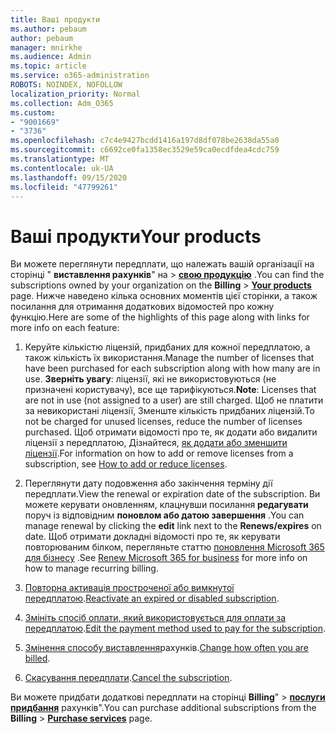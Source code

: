 ```yaml
---
title: Ваші продукти
ms.author: pebaum
author: pebaum
manager: mnirkhe
ms.audience: Admin
ms.topic: article
ms.service: o365-administration
ROBOTS: NOINDEX, NOFOLLOW
localization_priority: Normal
ms.collection: Adm_O365
ms.custom:
- "9001669"
- "3736"
ms.openlocfilehash: c7c4e9427bcdd1416a197d8df078be2638da55a0
ms.sourcegitcommit: c6692ce0fa1358ec3529e59ca0ecdfdea4cdc759
ms.translationtype: MT
ms.contentlocale: uk-UA
ms.lasthandoff: 09/15/2020
ms.locfileid: "47799261"
---
```

# <a name="your-products"></a><span data-ttu-id="5a567-102">Ваші продукти</span><span class="sxs-lookup"><span data-stu-id="5a567-102">Your products</span></span>

<span data-ttu-id="5a567-103">Ви можете переглянути передплати, що належать вашій організації на сторінці " **виставлення рахунків**" на  >  **[свою продукцію](https://go.microsoft.com/fwlink/p/?linkid=842054)** .</span><span class="sxs-lookup"><span data-stu-id="5a567-103">You can find the subscriptions owned by your organization on the **Billing** > **[Your products](https://go.microsoft.com/fwlink/p/?linkid=842054)** page.</span></span> <span data-ttu-id="5a567-104">Нижче наведено кілька основних моментів цієї сторінки, а також посилання для отримання додаткових відомостей про кожну функцію.</span><span class="sxs-lookup"><span data-stu-id="5a567-104">Here are some of the highlights of this page along with links for more info on each feature:</span></span>

1. <span data-ttu-id="5a567-105">Керуйте кількістю ліцензій, придбаних для кожної передплатою, а також кількість їх використання.</span><span class="sxs-lookup"><span data-stu-id="5a567-105">Manage the number of licenses that have been purchased for each subscription along with how many are in use.</span></span>  <span data-ttu-id="5a567-106">**Зверніть увагу**: ліцензії, які не використовуються (не призначені користувачу), все ще тарифікуються.</span><span class="sxs-lookup"><span data-stu-id="5a567-106">**Note**: Licenses that are not in use (not assigned to a user) are still charged.</span></span>  <span data-ttu-id="5a567-107">Щоб не платити за невикористані ліцензії, Зменште кількість придбаних ліцензій.</span><span class="sxs-lookup"><span data-stu-id="5a567-107">To not be charged for unused licenses, reduce the number of licenses purchased.</span></span> <span data-ttu-id="5a567-108">Щоб отримати відомості про те, як додати або видалити ліцензії з передплатою, Дізнайтеся, [як додати або зменшити ліцензії](https://docs.microsoft.com/alchemyinsights/how-to-add-or-reduce-licenses).</span><span class="sxs-lookup"><span data-stu-id="5a567-108">For information on how to add or remove licenses from a subscription, see [How to add or reduce licenses](https://docs.microsoft.com/alchemyinsights/how-to-add-or-reduce-licenses).</span></span>

2. <span data-ttu-id="5a567-109">Переглянути дату подовження або закінчення терміну дії передплати.</span><span class="sxs-lookup"><span data-stu-id="5a567-109">View the renewal or expiration date of the subscription.</span></span>  <span data-ttu-id="5a567-110">Ви можете керувати оновленням, клацнувши посилання **редагувати** поруч із відповідним **поновлом або датою завершення** .</span><span class="sxs-lookup"><span data-stu-id="5a567-110">You can manage renewal by clicking the **edit** link next to the **Renews/expires** on date.</span></span>  <span data-ttu-id="5a567-111">Щоб отримати докладні відомості про те, як керувати повторюваним білком, перегляньте статтю [поновлення Microsoft 365 для бізнесу](https://go.microsoft.com/fwlink/?linkid=2119216) .</span><span class="sxs-lookup"><span data-stu-id="5a567-111">See [Renew Microsoft 365 for business](https://go.microsoft.com/fwlink/?linkid=2119216) for more info on how to manage recurring billing.</span></span>

3. <span data-ttu-id="5a567-112">[Повторна активація простроченої або вимкнутої передплатою](https://go.microsoft.com/fwlink/?linkid=2117519).</span><span class="sxs-lookup"><span data-stu-id="5a567-112">[Reactivate an expired or disabled subscription](https://go.microsoft.com/fwlink/?linkid=2117519).</span></span>

4. <span data-ttu-id="5a567-113">[Змініть спосіб оплати, який використовується для оплати за передплатою](https://go.microsoft.com/fwlink/?linkid=2117167).</span><span class="sxs-lookup"><span data-stu-id="5a567-113">[Edit the payment method used to pay for the subscription](https://go.microsoft.com/fwlink/?linkid=2117167).</span></span>

5. <span data-ttu-id="5a567-114">[Змінення способу виставлення](https://go.microsoft.com/fwlink/?linkid=2119112)рахунків.</span><span class="sxs-lookup"><span data-stu-id="5a567-114">[Change how often you are billed](https://go.microsoft.com/fwlink/?linkid=2119112).</span></span>

6. <span data-ttu-id="5a567-115">[Скасування передплати](https://go.microsoft.com/fwlink/?linkid=2119113).</span><span class="sxs-lookup"><span data-stu-id="5a567-115">[Cancel the subscription](https://go.microsoft.com/fwlink/?linkid=2119113).</span></span>

<span data-ttu-id="5a567-116">Ви можете придбати додаткові передплати на сторінці **Billing**"  >  [**послуги придбання**](https://go.microsoft.com/fwlink/p/?linkid=868433) рахунків".</span><span class="sxs-lookup"><span data-stu-id="5a567-116">You can purchase additional subscriptions from the **Billing** > [**Purchase services**](https://go.microsoft.com/fwlink/p/?linkid=868433) page.</span></span>
